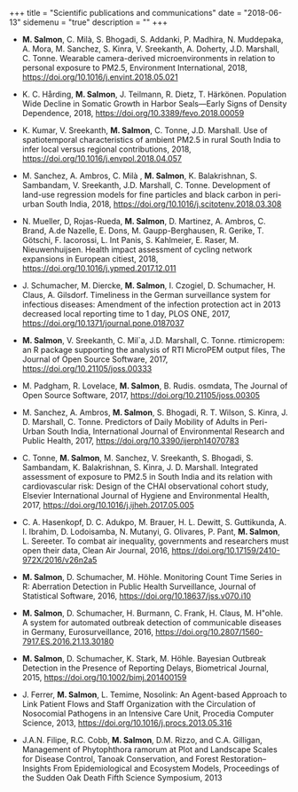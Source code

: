 +++
title = "Scientific publications and communications"
date = "2018-06-13"
sidemenu = "true"
description = ""
+++

* __M. Salmon__, C. Milà, S. Bhogadi, S. Addanki, P. Madhira, N. Muddepaka, A. Mora, M. Sanchez, S. Kinra, V. Sreekanth, A. Doherty, J.D. Marshall, C. Tonne.  Wearable camera-derived microenvironments in relation to personal exposure to PM2.5, Environment International, 2018, https://doi.org/10.1016/j.envint.2018.05.021

* K. C. Hårding, __M. Salmon__, J. Teilmann, R. Dietz, T. Härkönen. Population Wide Decline in Somatic Growth in Harbor Seals—Early Signs of Density Dependence, 2018, https://doi.org/10.3389/fevo.2018.00059

* K. Kumar, V. Sreekanth, __M. Salmon__, C. Tonne, J.D.  Marshall. Use of spatiotemporal characteristics of ambient PM2.5 in rural South India to infer local versus regional contributions, 2018, https://doi.org/10.1016/j.envpol.2018.04.057

* M. Sanchez, A. Ambros, C. Milà , __M. Salmon__, K. Balakrishnan, S. Sambandam, V. Sreekanth, J.D.  Marshall, C. Tonne. Development of land-use regression models for fine particles and black carbon in peri-urban South India, 2018, https://doi.org/10.1016/j.scitotenv.2018.03.308

* N. Mueller, D, Rojas-Rueda, __M. Salmon__, D. Martinez, A. Ambros, C. Brand, A.de Nazelle, E. Dons, M. Gaupp-Berghausen, R. Gerike, T. Götschi, F. Iacorossi, L. Int Panis, S. Kahlmeier, E. Raser, M. Nieuwenhuijsen. Health impact assessment of cycling network expansions in European citiest, 2018, https://doi.org/10.1016/j.ypmed.2017.12.011

* J. Schumacher, M. Diercke, __M. Salmon__, I. Czogiel, D. Schumacher, H. Claus, A. Gilsdorf. Timeliness in the German surveillance system for infectious diseases: Amendment of the infection protection act in 2013 decreased local reporting time to 1 day, PLOS ONE, 2017, https://doi.org/10.1371/journal.pone.0187037


* __M. Salmon__, V. Sreekanth, C. Mil\`a, J.D. Marshall, C. Tonne. rtimicropem: an R package supporting the analysis of RTI MicroPEM output files, The Journal of Open Source Software, 2017, https://doi.org/10.21105/joss.00333

* M. Padgham, R. Lovelace, __M. Salmon__, B. Rudis. osmdata, The Journal of Open Source Software, 2017, https://doi.org/10.21105/joss.00305

* M. Sanchez, A. Ambros, __M. Salmon__, S. Bhogadi, R. T. Wilson, S. Kinra, J. D. Marshall, C. Tonne. Predictors of Daily Mobility of Adults in Peri-Urban South India, International Journal of Environmental Research and Public Health, 2017, https://doi.org/10.3390/ijerph14070783

* C. Tonne, __M. Salmon__, M. Sanchez, V. Sreekanth, S. Bhogadi, S. Sambandam, K. Balakrishnan, S. Kinra, J. D. Marshall. Integrated assessment of exposure to PM2.5 in South India and its relation with cardiovascular risk: Design of the CHAI observational cohort study, Elsevier
International Journal of Hygiene and Environmental Health, 2017, https://doi.org/10.1016/j.ijheh.2017.05.005

* C. A. Hasenkopf, D. C. Adukpo, M. Brauer, H. L. Dewitt, S. 
Guttikunda, A. I. Ibrahim, D. Lodoisamba, N. Mutanyi, G. Olivares, 
P. Pant, __M. Salmon__, L. Sereeter. To combat air inequality, governments and 
researchers must open their data, Clean Air Journal, 2016, https://doi.org/10.17159/2410-972X/2016/v26n2a5

* __M. Salmon__, D. Schumacher, M. Höhle. Monitoring Count Time Series in R: Aberration Detection in Public Health Surveillance, Journal of Statistical Software, 2016,  	https://doi.org/10.18637/jss.v070.i10

* __M. Salmon__, D. Schumacher, H. Burmann, C. Frank, H. Claus, M. H\"ohle. A system for automated outbreak detection of communicable diseases in Germany, Eurosurveillance, 2016, https://doi.org/10.2807/1560-7917.ES.2016.21.13.30180

* __M. Salmon__, D. Schumacher, K. Stark, M. Höhle. Bayesian Outbreak Detection in the Presence of Reporting Delays, Biometrical Journal, 2015, https://doi.org/10.1002/bimj.201400159

* J. Ferrer, __M. Salmon__, L. Temime, Nosolink: An Agent-based Approach to Link Patient Flows and Staff Organization with the Circulation of Nosocomial Pathogens in an Intensive Care Unit, Procedia Computer Science, 2013, https://doi.org/10.1016/j.procs.2013.05.316

* J.A.N. Filipe, R.C. Cobb, __M. Salmon__, D.M. Rizzo, and C.A. Gilligan, Management of Phytophthora ramorum at Plot and Landscape Scales for Disease Control, Tanoak Conservation, and Forest Restoration– Insights From Epidemiological and Ecosystem Models, Proceedings of the Sudden Oak Death Fifth Science Symposium, 2013
